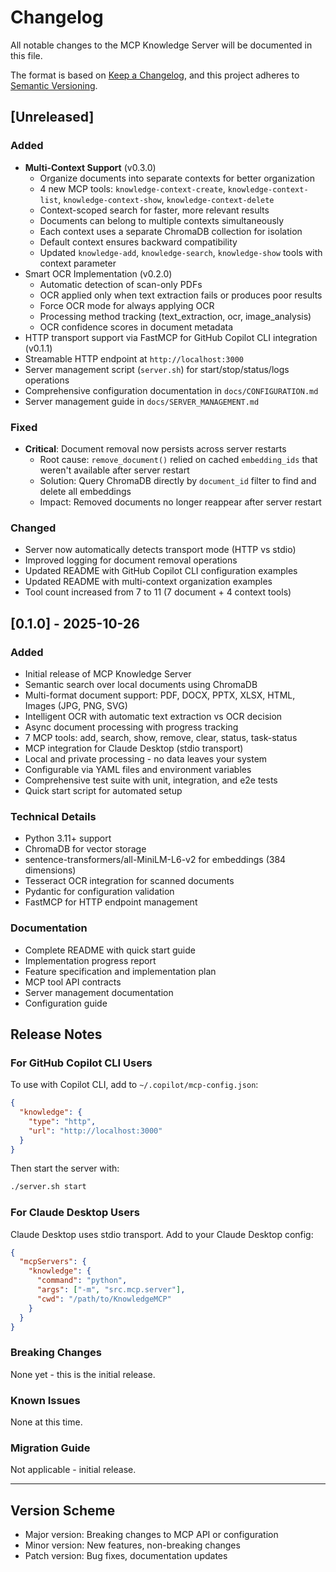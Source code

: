 # Changelog

All notable changes to the MCP Knowledge Server will be documented in this file.

The format is based on [Keep a Changelog](https://keepachangelog.com/en/1.0.0/),
and this project adheres to [Semantic Versioning](https://semver.org/spec/v2.0.0.html).

## [Unreleased]

### Added
- **Multi-Context Support** (v0.3.0)
  - Organize documents into separate contexts for better organization
  - 4 new MCP tools: `knowledge-context-create`, `knowledge-context-list`, `knowledge-context-show`, `knowledge-context-delete`
  - Context-scoped search for faster, more relevant results
  - Documents can belong to multiple contexts simultaneously
  - Each context uses a separate ChromaDB collection for isolation
  - Default context ensures backward compatibility
  - Updated `knowledge-add`, `knowledge-search`, `knowledge-show` tools with context parameter
- Smart OCR Implementation (v0.2.0)
  - Automatic detection of scan-only PDFs
  - OCR applied only when text extraction fails or produces poor results
  - Force OCR mode for always applying OCR
  - Processing method tracking (text_extraction, ocr, image_analysis)
  - OCR confidence scores in document metadata
- HTTP transport support via FastMCP for GitHub Copilot CLI integration (v0.1.1)
- Streamable HTTP endpoint at `http://localhost:3000`
- Server management script (`server.sh`) for start/stop/status/logs operations
- Comprehensive configuration documentation in `docs/CONFIGURATION.md`
- Server management guide in `docs/SERVER_MANAGEMENT.md`

### Fixed
- **Critical**: Document removal now persists across server restarts
  - Root cause: `remove_document()` relied on cached `embedding_ids` that weren't available after server restart
  - Solution: Query ChromaDB directly by `document_id` filter to find and delete all embeddings
  - Impact: Removed documents no longer reappear after server restart

### Changed
- Server now automatically detects transport mode (HTTP vs stdio)
- Improved logging for document removal operations
- Updated README with GitHub Copilot CLI configuration examples
- Updated README with multi-context organization examples
- Tool count increased from 7 to 11 (7 document + 4 context tools)

## [0.1.0] - 2025-10-26

### Added
- Initial release of MCP Knowledge Server
- Semantic search over local documents using ChromaDB
- Multi-format document support: PDF, DOCX, PPTX, XLSX, HTML, Images (JPG, PNG, SVG)
- Intelligent OCR with automatic text extraction vs OCR decision
- Async document processing with progress tracking
- 7 MCP tools: add, search, show, remove, clear, status, task-status
- MCP integration for Claude Desktop (stdio transport)
- Local and private processing - no data leaves your system
- Configurable via YAML files and environment variables
- Comprehensive test suite with unit, integration, and e2e tests
- Quick start script for automated setup

### Technical Details
- Python 3.11+ support
- ChromaDB for vector storage
- sentence-transformers/all-MiniLM-L6-v2 for embeddings (384 dimensions)
- Tesseract OCR integration for scanned documents
- Pydantic for configuration validation
- FastMCP for HTTP endpoint management

### Documentation
- Complete README with quick start guide
- Implementation progress report
- Feature specification and implementation plan
- MCP tool API contracts
- Server management documentation
- Configuration guide

## Release Notes

### For GitHub Copilot CLI Users

To use with Copilot CLI, add to `~/.copilot/mcp-config.json`:

```json
{
  "knowledge": {
    "type": "http",
    "url": "http://localhost:3000"
  }
}
```

Then start the server with:
```bash
./server.sh start
```

### For Claude Desktop Users

Claude Desktop uses stdio transport. Add to your Claude Desktop config:

```json
{
  "mcpServers": {
    "knowledge": {
      "command": "python",
      "args": ["-m", "src.mcp.server"],
      "cwd": "/path/to/KnowledgeMCP"
    }
  }
}
```

### Breaking Changes

None yet - this is the initial release.

### Known Issues

None at this time.

### Migration Guide

Not applicable - initial release.

---

## Version Scheme

- Major version: Breaking changes to MCP API or configuration
- Minor version: New features, non-breaking changes
- Patch version: Bug fixes, documentation updates
